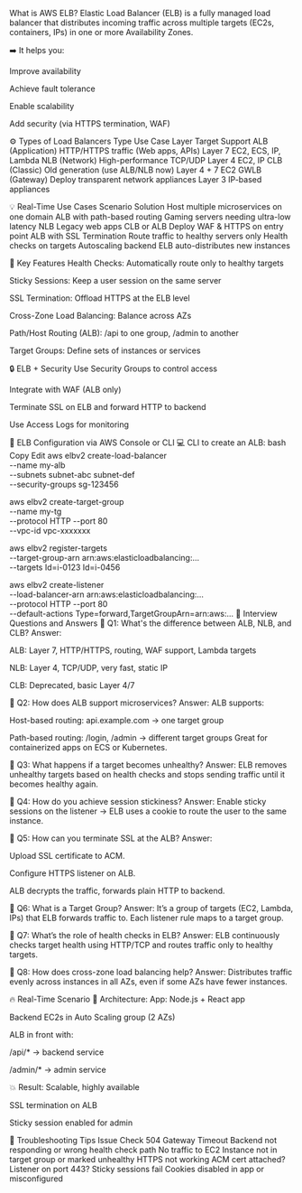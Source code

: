 What is AWS ELB?
Elastic Load Balancer (ELB) is a fully managed load balancer that distributes incoming traffic across multiple targets (EC2s, containers, IPs) in one or more Availability Zones.

➡️ It helps you:

Improve availability

Achieve fault tolerance

Enable scalability

Add security (via HTTPS termination, WAF)

⚙️ Types of Load Balancers
Type	Use Case	Layer	Target Support
ALB (Application)	HTTP/HTTPS traffic (Web apps, APIs)	Layer 7	EC2, ECS, IP, Lambda
NLB (Network)	High-performance TCP/UDP	Layer 4	EC2, IP
CLB (Classic)	Old generation (use ALB/NLB now)	Layer 4 + 7	EC2
GWLB (Gateway)	Deploy transparent network appliances	Layer 3	IP-based appliances

💡 Real-Time Use Cases
Scenario	Solution
Host multiple microservices on one domain	ALB with path-based routing
Gaming servers needing ultra-low latency	NLB
Legacy web apps	CLB or ALB
Deploy WAF & HTTPS on entry point	ALB with SSL Termination
Route traffic to healthy servers only	Health checks on targets
Autoscaling backend	ELB auto-distributes new instances

🧰 Key Features
Health Checks: Automatically route only to healthy targets

Sticky Sessions: Keep a user session on the same server

SSL Termination: Offload HTTPS at the ELB level

Cross-Zone Load Balancing: Balance across AZs

Path/Host Routing (ALB): /api to one group, /admin to another

Target Groups: Define sets of instances or services

🔒 ELB + Security
Use Security Groups to control access

Integrate with WAF (ALB only)

Terminate SSL on ELB and forward HTTP to backend

Use Access Logs for monitoring

🔧 ELB Configuration via AWS Console or CLI
💻 CLI to create an ALB:
bash
Copy
Edit
aws elbv2 create-load-balancer \
  --name my-alb \
  --subnets subnet-abc subnet-def \
  --security-groups sg-123456

aws elbv2 create-target-group \
  --name my-tg \
  --protocol HTTP --port 80 \
  --vpc-id vpc-xxxxxxx

aws elbv2 register-targets \
  --target-group-arn arn:aws:elasticloadbalancing:... \
  --targets Id=i-0123 Id=i-0456

aws elbv2 create-listener \
  --load-balancer-arn arn:aws:elasticloadbalancing:... \
  --protocol HTTP --port 80 \
  --default-actions Type=forward,TargetGroupArn=arn:aws:...
🧪 Interview Questions and Answers
🔹 Q1: What's the difference between ALB, NLB, and CLB?
Answer:

ALB: Layer 7, HTTP/HTTPS, routing, WAF support, Lambda targets

NLB: Layer 4, TCP/UDP, very fast, static IP

CLB: Deprecated, basic Layer 4/7

🔹 Q2: How does ALB support microservices?
Answer:
ALB supports:

Host-based routing: api.example.com → one target group

Path-based routing: /login, /admin → different target groups
Great for containerized apps on ECS or Kubernetes.

🔹 Q3: What happens if a target becomes unhealthy?
Answer:
ELB removes unhealthy targets based on health checks and stops sending traffic until it becomes healthy again.

🔹 Q4: How do you achieve session stickiness?
Answer:
Enable sticky sessions on the listener → ELB uses a cookie to route the user to the same instance.

🔹 Q5: How can you terminate SSL at the ALB?
Answer:

Upload SSL certificate to ACM.

Configure HTTPS listener on ALB.

ALB decrypts the traffic, forwards plain HTTP to backend.

🔹 Q6: What is a Target Group?
Answer:
It’s a group of targets (EC2, Lambda, IPs) that ELB forwards traffic to. Each listener rule maps to a target group.

🔹 Q7: What’s the role of health checks in ELB?
Answer:
ELB continuously checks target health using HTTP/TCP and routes traffic only to healthy targets.

🔹 Q8: How does cross-zone load balancing help?
Answer:
Distributes traffic evenly across instances in all AZs, even if some AZs have fewer instances.

🔥 Real-Time Scenario
🧱 Architecture:
App: Node.js + React app

Backend EC2s in Auto Scaling group (2 AZs)

ALB in front with:

/api/* → backend service

/admin/* → admin service

💥 Result:
Scalable, highly available

SSL termination on ALB

Sticky session enabled for admin

🧼 Troubleshooting Tips
Issue	Check
504 Gateway Timeout	Backend not responding or wrong health check path
No traffic to EC2	Instance not in target group or marked unhealthy
HTTPS not working	ACM cert attached? Listener on port 443?
Sticky sessions fail	Cookies disabled in app or misconfigured
